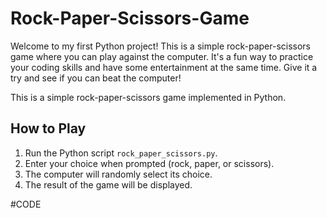 # Rock-Paper-Scissors-Game
Welcome to my first Python project! This is a simple rock-paper-scissors game where you can play against the computer. It's a fun way to practice your coding skills and have some entertainment at the same time. Give it a try and see if you can beat the computer!


This is a simple rock-paper-scissors game implemented in Python.
        
## How to Play

1. Run the Python script `rock_paper_scissors.py`.
2. Enter your choice when prompted (rock, paper, or scissors).
3. The computer will randomly select its choice.
4. The result of the game will be displayed.

#CODE

